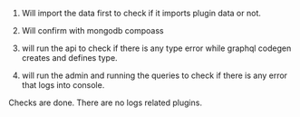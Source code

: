 1. Will import the data first to check if it imports plugin data or not.

2. Will confirm with mongodb compoass

3. will run the api to check if there is any type error while graphql codegen creates and defines type.

4. will run the admin and running the queries to check if there is any error that logs into console.

Checks are done. There are no logs related plugins.